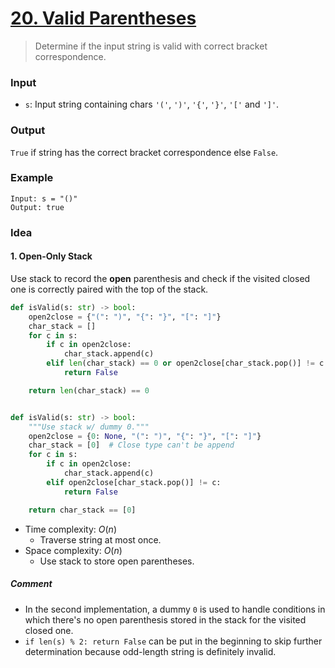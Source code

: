 # [20. Valid Parentheses](https://leetcode.com/problems/valid-parentheses/)
> Determine if the input string is valid with correct bracket correspondence.
### Input
* `s`: Input string containing chars `'('`, `')'`, `'{'`, `'}'`, `'['` and `']'`.
### Output
`True` if string has the correct bracket correspondence else `False`.
### Example
```
Input: s = "()"
Output: true
```
### Idea
#### 1. Open-Only Stack
Use stack to record the **open** parenthesis and check if the visited closed one is correctly paired with the top of the stack.
```python
def isValid(s: str) -> bool:
    open2close = {"(": ")", "{": "}", "[": "]"}
    char_stack = []
    for c in s:
        if c in open2close:
            char_stack.append(c)
        elif len(char_stack) == 0 or open2close[char_stack.pop()] != c: 
            return False

    return len(char_stack) == 0


def isValid(s: str) -> bool:
    """Use stack w/ dummy 0."""
    open2close = {0: None, "(": ")", "{": "}", "[": "]"}
    char_stack = [0]  # Close type can't be append
    for c in s:
        if c in open2close:
            char_stack.append(c)
        elif open2close[char_stack.pop()] != c: 
            return False

    return char_stack == [0]
```
* Time complexity: $O(n)$
	* Traverse string at most once.
* Space complexity: $O(n)$
	* Use stack to store open parentheses.
##### Comment
* In the second implementation, a dummy `0` is used to handle conditions in which there's no open parenthesis stored in the stack for the visited closed one.
* `if len(s) % 2: return False` can be put in the beginning to skip further determination because odd-length string is definitely invalid.